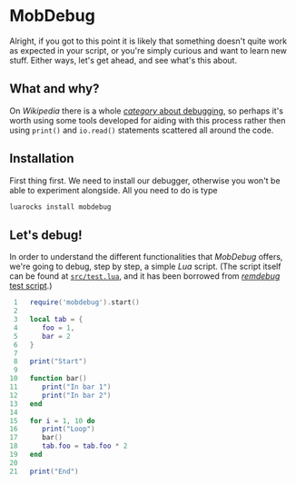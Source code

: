 # MobDebug

Alright, if you got to this point it is likely that something doesn't quite work as expected in your script, or you're simply curious and want to learn new stuff.
Either ways, let's get ahead, and see what's this about.

## What and why?

On *Wikipedia* there is a whole [*category* about debugging](http://en.wikipedia.org/wiki/Debugging), so perhaps it's worth using some tools developed for aiding with this process rather then using `print()` and `io.read()` statements scattered all around the code.

## Installation

First thing first. We need to install our debugger, otherwise you won't be able to experiment alongside.
All you need to do is type

```bash
luarocks install mobdebug
```

## Let's debug!

In order to understand the different functionalities that *MobDebug* offers, we're going to debug, step by step, a simple *Lua* script.
(The script itself can be found at [`src/test.lua`](src/test.lua), and it has been borrowed from [*remdebug*](https://github.com/LuaDist/remdebug) [test script](https://github.com/LuaDist/remdebug/blob/master/tests/test.lua).)

```lua
 1   require('mobdebug').start()
 2
 3   local tab = {
 4      foo = 1,
 5      bar = 2
 6   }
 7
 8   print("Start")
 9
10   function bar()
11      print("In bar 1")
12      print("In bar 2")
13   end
14
15   for i = 1, 10 do
16      print("Loop")
17      bar()
18      tab.foo = tab.foo * 2
19   end
20
21   print("End")
```
